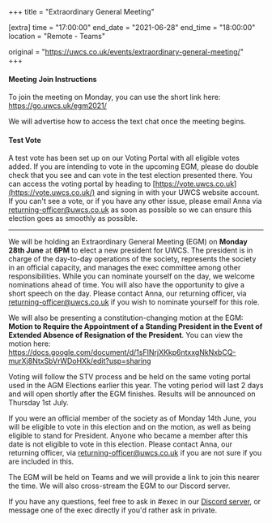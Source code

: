 +++
title = "Extraordinary General Meeting"

[extra]
time = "17:00:00"
end_date = "2021-06-28"
end_time = "18:00:00"
location = "Remote - Teams"

original = "https://uwcs.co.uk/events/extraordinary-general-meeting/"    
+++

#### **Meeting Join Instructions**

To join the meeting on Monday, you can use the short link here: <https://go.uwcs.uk/egm2021/>  
  
We will advertise how to access the text chat once the meeting begins.

#### **Test Vote**

A test vote has been set up on our Voting Portal with all eligible votes added. If you are intending to vote in the upcoming EGM, please do double check that you see and can vote in the test election presented there. You can access the voting portal by heading to [https://vote.uwcs.co.uk](https://vote.uwcs.co.uk/) and signing in with your UWCS website account. If you can't see a vote, or if you have any other issue, please email Anna via <returning-officer@uwcs.co.uk> as soon as possible so we can ensure this election goes as smoothly as possible.



***

We will be holding an Extraordinary General Meeting (EGM) on **Monday 28th June** at **6PM** to elect a new president for UWCS. The president is in charge of the day-to-day operations of the society, represents the society in an official capacity, and manages the exec committee among other responsibilities. While you can nominate yourself on the day, we welcome nominations ahead of time. You will also have the opportunity to give a short speech on the day. Please contact Anna, our returning officer, via <returning-officer@uwcs.co.uk> if you wish to nominate yourself for this role.

We will also be presenting a constitution-changing motion at the EGM: **Motion to Require the Appointment of a Standing President in the Event of Extended Absence of Resignation of the President**. You can view the motion here: <https://docs.google.com/document/d/1sFINrjXKkp6ntxxgNkNxbCQ-murXj8NtxSbVrWDoHXk/edit?usp=sharing>

Voting will follow the STV process and be held on the same voting portal used in the AGM Elections earlier this year. The voting period will last 2 days and will open shortly after the EGM finishes. Results will be announced on Thursday 1st July.

If you were an official member of the society as of Monday 14th June, you will be eligible to vote in this election and on the motion, as well as being eligible to stand for President. Anyone who became a member after this date is not eligible to vote in this election. Please contact Anna, our returning officer, via <returning-officer@uwcs.co.uk> if you are not sure if you are included in this.

The EGM will be held on Teams and we will provide a link to join this nearer the time. We will also cross-stream the EGM to our Discord server.

If you have any questions, feel free to ask in \#exec in our [Discord server](https://discord.uwcs.uk), or message one of the exec directly if you'd rather ask in private.

